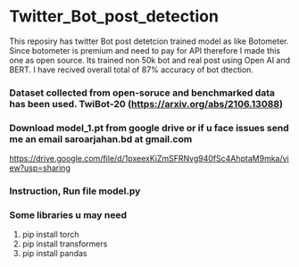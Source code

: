 # Twitter_Bot_post_detection

This reposiry has twitter Bot post detetcion trained model as like Botometer. Since botometer is premium and need to pay for API therefore I made this one as open source.
Its trained non 50k bot and real post using Open AI and BERT. I have recived overall total of 87% accuracy of bot dtection.

### Dataset collected from open-soruce and benchmarked data has been used.  TwiBot-20 (https://arxiv.org/abs/2106.13088)


### Download model_1.pt from google drive or if u face issues  send me an email saroarjahan.bd at gmail.com

https://drive.google.com/file/d/1pxeexKiZmSFRNvg940fSc4AhptaM9mka/view?usp=sharing

### Instruction,  Run file model.py


### Some libraries u may need

1. pip install torch
2. pip install transformers
3. pip install pandas



